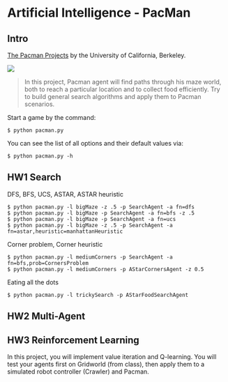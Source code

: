 # Artificial Intelligence - PacMan

## Intro

[The Pacman Projects](http://ai.berkeley.edu/project_overview.html) by the University of California, Berkeley.

![](https://camo.githubusercontent.com/0f3f9a6773aec44f398aa1934aeef75e760fd96538b99ddb3ae28f2e53affead/687474703a2f2f61692e6265726b656c65792e6564752f696d616765732f7061636d616e5f67616d652e676966)

> In this project, Pacman agent will find paths through his maze world, both to reach a particular location and to collect food efficiently. Try to build general search algorithms and apply them to Pacman scenarios.

Start a game by the command:

    $ python pacman.py

You can see the list of all options and their default values via:

    $ python pacman.py -h


## HW1 Search  

DFS, BFS, UCS, ASTAR, ASTAR heuristic  

    $ python pacman.py -l bigMaze -z .5 -p SearchAgent -a fn=dfs 
    $ python pacman.py -l bigMaze -p SearchAgent -a fn=bfs -z .5  
    $ python pacman.py -l bigMaze -p SearchAgent -a fn=ucs  
    $ python pacman.py -l bigMaze -z .5 -p SearchAgent -a fn=astar,heuristic=manhattanHeuristic  

Corner problem, Corner heuristic  
    
    $ python pacman.py -l mediumCorners -p SearchAgent -a fn=bfs,prob=CornersProblem  
    $ python pacman.py -l mediumCorners -p AStarCornersAgent -z 0.5  
    
Eating all the dots  
    
    $ python pacman.py -l trickySearch -p AStarFoodSearchAgent  

## HW2 Multi-Agent

## HW3 Reinforcement Learning
In this project, you will implement value iteration and Q-learning. You will test your agents first on Gridworld (from class), then apply them to a simulated robot controller (Crawler) and Pacman.
